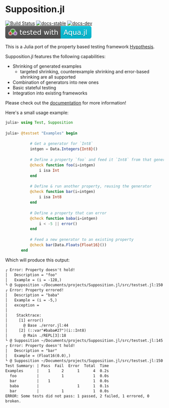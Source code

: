 # Supposition.jl

[![Build Status](https://github.com/Sukera/Supposition.jl/actions/workflows/CI.yml/badge.svg?branch=main)](https://github.com/Sukera/Supposition.jl/actions/workflows/CI.yml?query=branch%3Amain)
[![docs-stable](https://img.shields.io/badge/docs-stable-blue.svg)](https://seelengrab.github.io/Supposition.jl/stable)
[![docs-dev](https://img.shields.io/badge/docs-dev-blue.svg)](https://seelengrab.github.io/Supposition.jl/dev)
[![Aqua](https://raw.githubusercontent.com/JuliaTesting/Aqua.jl/master/badge.svg)](https://github.com/JuliaTesting/Aqua.jl)

This is a Julia port of the property based testing framework [Hypothesis](https://hypothesis.readthedocs.io/en/latest/).

Supposition.jl features the following capabilities:

 * Shrinking of generated examples
   * targeted shrinking, counterexample shrinking and error-based shrinking are all supported
 * Combination of generators into new ones
 * Basic stateful testing
 * Integration into existing frameworks

Please check out the [documentation](https://seelengrab.github.io/Supposition.jl/stable) for more information!

Here's a small usage example:

```julia
julia> using Test, Supposition

julia> @testset "Examples" begin

           # Get a generator for `Int8`
           intgen = Data.Integers{Int8}()

           # Define a property `foo` and feed it `Int8` from that generator
           @check function foo(i=intgen)
               i isa Int
           end

           # Define & run another property, reusing the generator
           @check function bar(i=intgen)
               i isa Int8
           end

           # Define a property that can error
           @check function baba(i=intgen)
               i < -5 || error()
           end

           # Feed a new generator to an existing property
           @check bar(Data.Floats{Float16}())
       end
```

Which will produce this output:

```
┌ Error: Property doesn't hold!
│   Description = "foo"
│   Example = (i = -128,)
└ @ Supposition ~/Documents/projects/Supposition.jl/src/testset.jl:150
┌ Error: Property errored!
│   Description = "baba"
│   Example = (i = -5,)
│   exception =
│
│    Stacktrace:
│     [1] error()
│       @ Base ./error.jl:44
│     [2] (::var"#baba#27")(i::Int8)
│       @ Main ./REPL[3]:18
└ @ Supposition ~/Documents/projects/Supposition.jl/src/testset.jl:145
┌ Error: Property doesn't hold!
│   Description = "bar"
│   Example = (Float16(0.0),)
└ @ Supposition ~/Documents/projects/Supposition.jl/src/testset.jl:150
Test Summary: | Pass  Fail  Error  Total  Time
Examples      |    1     2      1      4  0.2s
  foo         |          1             1  0.0s
  bar         |    1                   1  0.0s
  baba        |                 1      1  0.1s
  bar         |          1             1  0.0s
ERROR: Some tests did not pass: 1 passed, 2 failed, 1 errored, 0 broken.
```
